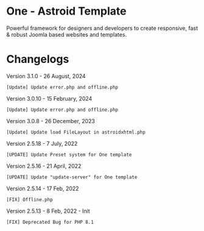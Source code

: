 # One - Astroid Template
Powerful framework for designers and developers to create responsive, fast &amp; robust Joomla based websites and templates.

# Changelogs
Version 3.1.0 - 26 August, 2024

    [Update] Update error.php and offline.php

Version 3.0.10 - 15 February, 2024

    [Update] Update error.php and offline.php

Version 3.0.8 - 26 December, 2023

    [Update] Update load FileLayout in astroidxhtml.php

Version 2.5.18 - 7 July, 2022

    [UPDATE] Update Preset system for One template

Version 2.5.16 - 21 April, 2022

    [UPDATE] Update "update-server" for One template

Version 2.5.14 - 17 Feb, 2022

    [FIX] Offline.php

Version 2.5.13 - 8 Feb, 2022 - Init

    [FIX] Deprecated Bug for PHP 8.1
